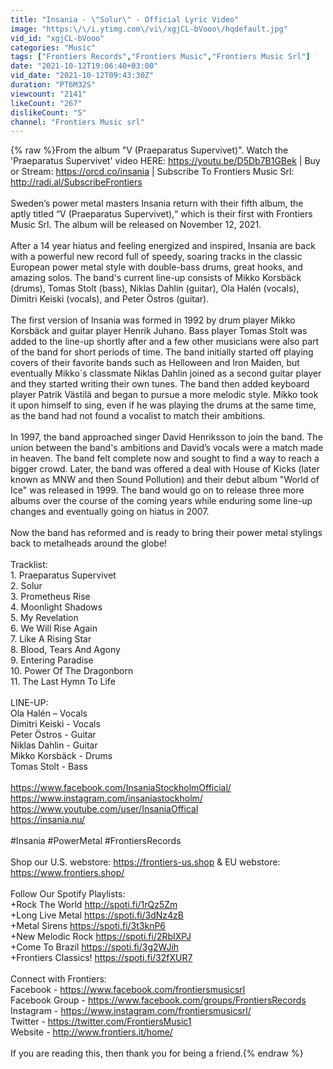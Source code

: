 ```yaml
---
title: "Insania - \"Solur\" - Official Lyric Video"
image: "https:\/\/i.ytimg.com\/vi\/xgjCL-bVooo\/hqdefault.jpg"
vid_id: "xgjCL-bVooo"
categories: "Music"
tags: ["Frontiers Records","Frontiers Music","Frontiers Music Srl"]
date: "2021-10-12T19:06:40+03:00"
vid_date: "2021-10-12T09:43:30Z"
duration: "PT6M32S"
viewcount: "2141"
likeCount: "267"
dislikeCount: "5"
channel: "Frontiers Music srl"
---
```

{% raw %}From the album &quot;V (Praeparatus Supervivet)&quot;. Watch the 'Praeparatus Supervivet' video HERE: <a rel="nofollow" target="blank" href="https://youtu.be/D5Db7B1GBek">https://youtu.be/D5Db7B1GBek</a> | Buy or Stream: <a rel="nofollow" target="blank" href="https://orcd.co/insania">https://orcd.co/insania</a> | Subscribe To Frontiers Music Srl: <a rel="nofollow" target="blank" href="http://radi.al/SubscribeFrontiers">http://radi.al/SubscribeFrontiers</a><br /><br />Sweden’s power metal masters Insania return with their fifth album, the aptly titled “V (Praeparatus Supervivet),“ which is their first with Frontiers Music Srl. The album will be released on November 12, 2021. <br /><br />After a 14 year hiatus and feeling energized and inspired, Insania are back with a powerful new record full of speedy, soaring tracks in the classic European power metal style with double-bass drums, great hooks, and amazing solos. The band's current line-up consists of Mikko Korsbäck (drums), Tomas Stolt (bass), Niklas Dahlin (guitar), Ola Halén (vocals), Dimitri Keiski (vocals), and Peter Östros (guitar).<br /><br />The first version of Insania was formed in 1992 by drum player Mikko Korsbäck and guitar player Henrik Juhano. Bass player Tomas Stolt was added to the line-up shortly after and a few other musicians were also part of the band for short periods of time. The band initially started off playing covers of their favorite bands such as Helloween and Iron Maiden, but eventually Mikko´s classmate Niklas Dahlin joined as a second guitar player and they started writing their own tunes. The band then added keyboard player Patrik Västilä and began to pursue a more melodic style. Mikko took it upon himself to sing, even if he was playing the drums at the same time, as the band had not found a vocalist to match their ambitions.<br /><br />In 1997, the band approached singer David Henriksson to join the band. The union between the band's ambitions and David’s vocals were a match made in heaven. The band felt complete now and sought to find a way to reach a bigger crowd. Later, the band was offered a deal with House of Kicks (later known as MNW and then Sound Pollution) and their debut album &quot;World of Ice&quot; was released in 1999. The band would go on to release three more albums over the course of the coming years while enduring some line-up changes and eventually going on hiatus in 2007.<br /><br />Now the band has reformed and is ready to bring their power metal stylings back to metalheads around the globe!<br /><br />Tracklist:<br />1. Praeparatus Supervivet<br />2. Solur<br />3. Prometheus Rise<br />4. Moonlight Shadows<br />5. My Revelation<br />6. We Will Rise Again<br />7. Like A Rising Star<br />8. Blood, Tears And Agony<br />9. Entering Paradise<br />10.         Power Of The Dragonborn<br />11.         The Last Hymn To Life<br /><br />LINE-UP:<br />Ola Halén – Vocals  <br />Dimitri Keiski - Vocals<br />Peter Östros - Guitar<br />Niklas Dahlin - Guitar<br />Mikko Korsbäck - Drums <br />Tomas Stolt - Bass  <br /><br /><a rel="nofollow" target="blank" href="https://www.facebook.com/InsaniaStockholmOfficial/">https://www.facebook.com/InsaniaStockholmOfficial/</a><br /><a rel="nofollow" target="blank" href="https://www.instagram.com/insaniastockholm/">https://www.instagram.com/insaniastockholm/</a><br /><a rel="nofollow" target="blank" href="https://www.youtube.com/user/InsaniaOffical">https://www.youtube.com/user/InsaniaOffical</a><br /><a rel="nofollow" target="blank" href="https://insania.nu/">https://insania.nu/</a> <br /><br />#Insania #PowerMetal #FrontiersRecords<br /><br />Shop our U.S. webstore: <a rel="nofollow" target="blank" href="https://frontiers-us.shop">https://frontiers-us.shop</a> &amp; EU webstore: <a rel="nofollow" target="blank" href="https://www.frontiers.shop/">https://www.frontiers.shop/</a><br /><br />Follow Our Spotify Playlists:<br />+Rock The World <a rel="nofollow" target="blank" href="http://spoti.fi/1rQz5Zm">http://spoti.fi/1rQz5Zm</a><br />+Long Live Metal <a rel="nofollow" target="blank" href="https://spoti.fi/3dNz4zB">https://spoti.fi/3dNz4zB</a><br />+Metal Sirens <a rel="nofollow" target="blank" href="https://spoti.fi/3t3knP6">https://spoti.fi/3t3knP6</a><br />+New Melodic Rock <a rel="nofollow" target="blank" href="https://spoti.fi/2RbIXPJ">https://spoti.fi/2RbIXPJ</a><br />+Come To Brazil <a rel="nofollow" target="blank" href="https://spoti.fi/3g2WJih">https://spoti.fi/3g2WJih</a><br />+Frontiers Classics! <a rel="nofollow" target="blank" href="https://spoti.fi/32fXUR7">https://spoti.fi/32fXUR7</a><br /><br />Connect with Frontiers:<br />Facebook - <a rel="nofollow" target="blank" href="https://www.facebook.com/frontiersmusicsrl">https://www.facebook.com/frontiersmusicsrl</a><br />Facebook Group - <a rel="nofollow" target="blank" href="https://www.facebook.com/groups/FrontiersRecords">https://www.facebook.com/groups/FrontiersRecords</a><br />Instagram - <a rel="nofollow" target="blank" href="https://www.instagram.com/frontiersmusicsrl/">https://www.instagram.com/frontiersmusicsrl/</a><br />Twitter - <a rel="nofollow" target="blank" href="https://twitter.com/FrontiersMusic1">https://twitter.com/FrontiersMusic1</a><br />Website - <a rel="nofollow" target="blank" href="http://www.frontiers.it/home/">http://www.frontiers.it/home/</a><br /><br />If you are reading this, then thank you for being a friend.{% endraw %}
